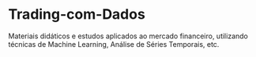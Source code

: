 # Trading-com-Dados
Materiais didáticos e estudos aplicados ao mercado financeiro, utilizando técnicas de Machine Learning, Análise de Séries Temporais, etc.
